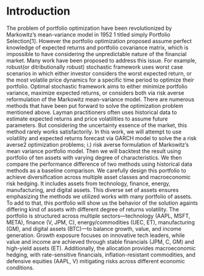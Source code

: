 # Introduction
The problem of portfolio optimization have been revolutionized by Markowitz’s mean-variance
model in 1952 1 titled simply Portfolio Selection[1]. However the portfolio optimization proposed
assume perfect knowledge of expected returns and portfolio covariance matrix, which is impossible
to have considering the unpredictable nature of the financial market. Many work have been
proposed to address this issue. For example, robust(or ditributionally robust) stochastic framework
uses worst case scenarios in which either investor considers the worst expected return, or the most
volatile price dynamics for a specific time period to optimize their portfolio. Optimal stochastic
framework aims to either minimize portfolio variance, maximize expected returns, or considers
both via risk averse reformulation of the Markowitz mean-variance model. There are numerous
methods that have been put forward to solve the optimization problem mentioned above. Layman
practitioners often uses historical data to estimate expected returns and price volatilities to assume
future parameters. But considering the uncertainty essence of the market, this method rarely works
satisfactorily.
In this work, we will attempt to use volatility and expected returns forecast via GARCH
model to solve the a risk averse2 optimization problems; i.) risk averse formulation of Markowitz’s
mean variance portfolio model. Then we will backtest the result using portfolio of ten assets with
varying degree of characteristics. We then compare the performance difference of two methods
using historical data methods as a baseline comparison.
We carefully design this portfolio to achieve diversification across multiple asset classes and
macroeconomic risk hedging. It includes assets from technology, finance, energy, manufacturing,
and digital assets. This diverse set of assets ensures emphasizing the methods we utilized works
with many portfolio of assets. To add to that, this portfolio will show us the behavior of the
solution againts differing kind of assets with different degree of returns volatility.
The portfolio is structured across multiple sectors—technology (AAPL, MSFT, META), finance
(V, JPM, C), energy/commodities (UEC, ET), manufacturing (GM), and digital assets (BTC)—to
balance growth, value, and income generation. Growth exposure focuses on innovative tech leaders,
while value and income are achieved through stable financials (JPM, C, GM) and high-yield assets
(ET). Additionally, the allocation provides macroeconomic hedging, with rate-sensitive financials,
inflation-resistant commodities, and defensive equities (AAPL, V) mitigating risks across different
economic conditions.
